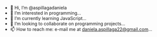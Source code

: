- 👋 Hi, I’m @aspillagadaniela
- 👀 I’m interested in programming...
- 🌱 I’m currently learning JavaScript...
- 💞️ I’m looking to collaborate on programming projects...
- 📫 How to reach me: e-mail me at daniela.aspillaga22@gmail.com...

<!---
aspillagadaniela/aspillagadaniela is a ✨ special ✨ repository because its `README.md` (this file) appears on your GitHub profile.
You can click the Preview link to take a look at your changes.
--->
